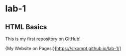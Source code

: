 # lab-1
## HTML Basics 

This is my first repository on GitHub!

{My Website on Pages:}[https://slxxmpt.github.io/lab-1/]

